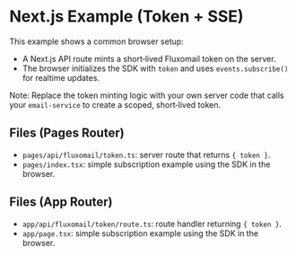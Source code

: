 # Next.js Example (Token + SSE)

This example shows a common browser setup:

- A Next.js API route mints a short‑lived Fluxomail token on the server.
- The browser initializes the SDK with `token` and uses `events.subscribe()` for realtime updates.

Note: Replace the token minting logic with your own server code that calls your `email-service` to create a scoped, short‑lived token.

## Files (Pages Router)

- `pages/api/fluxomail/token.ts`: server route that returns `{ token }`.
- `pages/index.tsx`: simple subscription example using the SDK in the browser.

## Files (App Router)

- `app/api/fluxomail/token/route.ts`: route handler returning `{ token }`.
- `app/page.tsx`: simple subscription example using the SDK in the browser.
